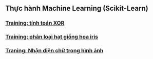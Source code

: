 ## Thực hành Machine Learning (Scikit-Learn)

### [Training: tính toán XOR](./scikit-1)

### [Training: phân loại hạt giống hoa iris](./scikit-2)

### [Traning: Nhận diện chữ trong hình ảnh](./scikit-3)
